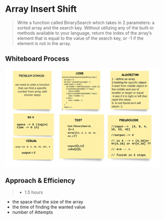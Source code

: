 # Array Insert Shift

> Write a function called BinarySearch which takes in 2 parameters: a sorted array and the search key. Without utilizing any of the built-in methods available to your language, return the index of the array’s element that is equal to the value of the search key, or -1 if the element is not in the array.


## Whiteboard Process

![](../img/BinarySearch.jpeg)

## Approach & Efficiency
> - 1.5 hours 
- the space that the size of the array 
- the time of finding the wanted value
- number of Attempts